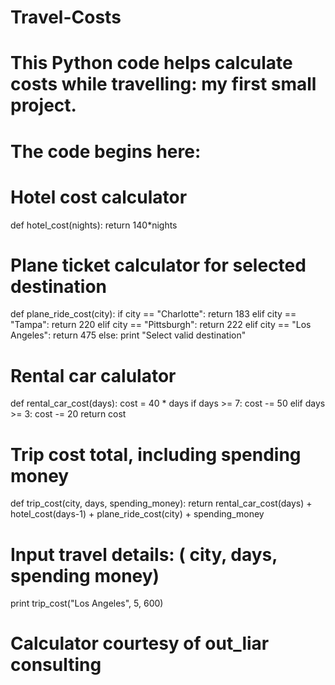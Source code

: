 # Travel-Costs
# This Python code helps calculate costs while travelling: my first small project.
#
# The code begins here:

# Hotel cost calculator
def hotel_cost(nights):
  return 140*nights

# Plane ticket calculator for selected destination
def plane_ride_cost(city):
  if city == "Charlotte":
   return 183
  elif city == "Tampa":
   return 220
  elif city == "Pittsburgh":
   return 222
  elif city == "Los Angeles":
   return 475
  else:
    print "Select valid destination"

# Rental car calulator
def rental_car_cost(days):
  cost = 40 * days
  if days >= 7:
    cost -= 50
  elif days >= 3:
    cost -= 20
  return cost

# Trip cost total, including spending money
def trip_cost(city, days, spending_money):
  return rental_car_cost(days) + hotel_cost(days-1) + plane_ride_cost(city) + spending_money

# Input travel details: ( city, days, spending money)
print trip_cost("Los Angeles", 5, 600)

# Calculator courtesy of out_liar consulting
